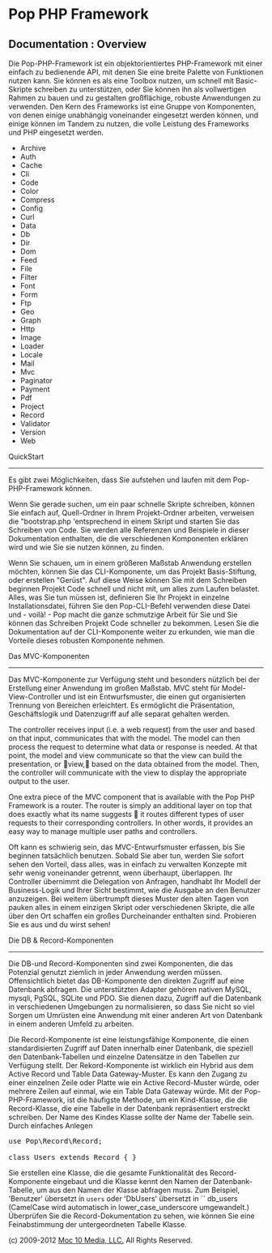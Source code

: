 Pop PHP Framework
=================

Documentation : Overview
------------------------

Die Pop-PHP-Framework ist ein objektorientiertes PHP-Framework mit einer einfach zu bedienende API, mit denen Sie eine breite Palette von Funktionen nutzen kann. Sie können es als eine Toolbox nutzen, um schnell mit Basic-Skripte schreiben zu unterstützen, oder Sie können ihn als vollwertigen Rahmen zu bauen und zu gestalten großflächige, robuste Anwendungen zu verwenden. Den Kern des Frameworks ist eine Gruppe von Komponenten, von denen einige unabhängig voneinander eingesetzt werden können, und einige können im Tandem zu nutzen, die volle Leistung des Frameworks und PHP eingesetzt werden.


* Archive
* Auth
* Cache
* Cli
* Code
* Color
* Compress
* Config
* Curl
* Data
* Db
* Dir
* Dom
* Feed
* File
* Filter
* Font
* Form
* Ftp
* Geo
* Graph
* Http
* Image
* Loader
* Locale
* Mail
* Mvc
* Paginator
* Payment
* Pdf
* Project
* Record
* Validator
* Version
* Web

QuickStart

----------

Es gibt zwei Möglichkeiten, dass Sie aufstehen und laufen mit dem Pop-PHP-Framework können.


Wenn Sie gerade suchen, um ein paar schnelle Skripte schreiben, können Sie einfach auf, Quell-Ordner in Ihrem Projekt-Ordner arbeiten, verweisen die "bootstrap.php 'entsprechend in einem Skript und starten Sie das Schreiben von Code. Sie werden alle Referenzen und Beispiele in dieser Dokumentation enthalten, die die verschiedenen Komponenten erklären wird und wie Sie sie nutzen können, zu finden.


Wenn Sie schauen, um in einem größeren Maßstab Anwendung erstellen möchten, können Sie das CLI-Komponente, um das Projekt Basis-Stiftung, oder erstellen "Gerüst". Auf diese Weise können Sie mit dem Schreiben beginnen Projekt Code schnell und nicht mit, um alles zum Laufen belastet. Alles, was Sie tun müssen ist, definieren Sie Ihr Projekt in einzelne Installationsdatei, führen Sie den Pop-CLI-Befehl verwenden diese Datei und - voilà! - Pop macht die ganze schmutzige Arbeit für Sie und Sie können das Schreiben Projekt Code schneller zu bekommen. Lesen Sie die Dokumentation auf der CLI-Komponente weiter zu erkunden, wie man die Vorteile dieses robusten Komponente nehmen.

Das MVC-Komponenten

-----------------

Das MVC-Komponente zur Verfügung steht und besonders nützlich bei der Erstellung einer Anwendung im großen Maßstab. MVC steht für Model-View-Controller und ist ein Entwurfsmuster, die einen gut organisierten Trennung von Bereichen erleichtert. Es ermöglicht die Präsentation, Geschäftslogik und Datenzugriff auf alle separat gehalten werden.


The controller receives input (i.e. a web request) from the user and based on that input, communicates that with the model. The model can then process the request to determine what data or response is needed. At that point, the model and view communicate so that the view can build the presentation, or view, based on the data obtained from the model. Then, the controller will communicate with the view to display the appropriate output to the user.

One extra piece of the MVC component that is available with the Pop PHP Framework is a router. The router is simply an additional layer on top that does exactly what its name suggests  it routes different types of user requests to their corresponding controllers. In other words, it provides an easy way to manage multiple user paths and controllers.

Oft kann es schwierig sein, das MVC-Entwurfsmuster erfassen, bis Sie beginnen tatsächlich benutzen. Sobald Sie aber tun, werden Sie sofort sehen den Vorteil, dass alles, was in einfach zu verwalten Konzepte mit sehr wenig voneinander getrennt, wenn überhaupt, überlappen. Ihr Controller übernimmt die Delegation von Anfragen, handhabt Ihr Modell der Business-Logik und Ihrer Sicht bestimmt, wie die Ausgabe an den Benutzer anzuzeigen. Bei weitem übertrumpft dieses Muster den alten Tagen von pauken alles in einem einzigen Skript oder verschiedenen Skripte, die alle über den Ort schaffen ein großes Durcheinander enthalten sind. Probieren Sie es aus und du wirst sehen!


Die DB & Record-Komponenten

--------------------------

Die DB-und Record-Komponenten sind zwei Komponenten, die das Potenzial genutzt ziemlich in jeder Anwendung werden müssen. Offensichtlich bietet das DB-Komponente den direkten Zugriff auf eine Datenbank abfragen. Die unterstützten Adapter gehören nativen MySQL, mysqli, PgSQL, SQLite und PDO. Sie dienen dazu, Zugriff auf die Datenbank in verschiedenen Umgebungen zu normalisieren, so dass Sie nicht so viel Sorgen um Umrüsten eine Anwendung mit einer anderen Art von Datenbank in einem anderen Umfeld zu arbeiten.


Die Record-Komponente ist eine leistungsfähige Komponente, die einen standardisierten Zugriff auf Daten innerhalb einer Datenbank, die speziell den Datenbank-Tabellen und einzelne Datensätze in den Tabellen zur Verfügung stellt. Der Rekord-Komponente ist wirklich ein Hybrid aus dem Active Record und Table Data Gateway-Muster. Es kann den Zugang zu einer einzelnen Zeile oder Platte wie ein Active Record-Muster würde, oder mehrere Zeilen auf einmal, wie ein Table Data Gateway würde. Mit der Pop-PHP-Framework, ist die häufigste Methode, um ein Kind-Klasse, die die Record-Klasse, die eine Tabelle in der Datenbank repräsentiert erstreckt schreiben. Der Name des Kindes Klasse sollte der Name der Tabelle sein. Durch einfaches Anlegen


<pre>
use Pop\Record\Record;

class Users extends Record { }
</pre>

Sie erstellen eine Klasse, die die gesamte Funktionalität des Record-Komponente eingebaut und die Klasse kennt den Namen der Datenbank-Tabelle, um aus den Namen der Klasse abfragen muss. Zum Beispiel, 'Benutzer' übersetzt in `users` oder 'DbUsers' übersetzt in `` db_users (CamelCase wird automatisch in lower_case_underscore umgewandelt.) Überprüfen Sie die Record-Dokumentation zu sehen, wie können Sie eine Feinabstimmung der untergeordneten Tabelle Klasse.

(c) 2009-2012 [Moc 10 Media, LLC.](http://www.moc10media.com) All Rights Reserved.

